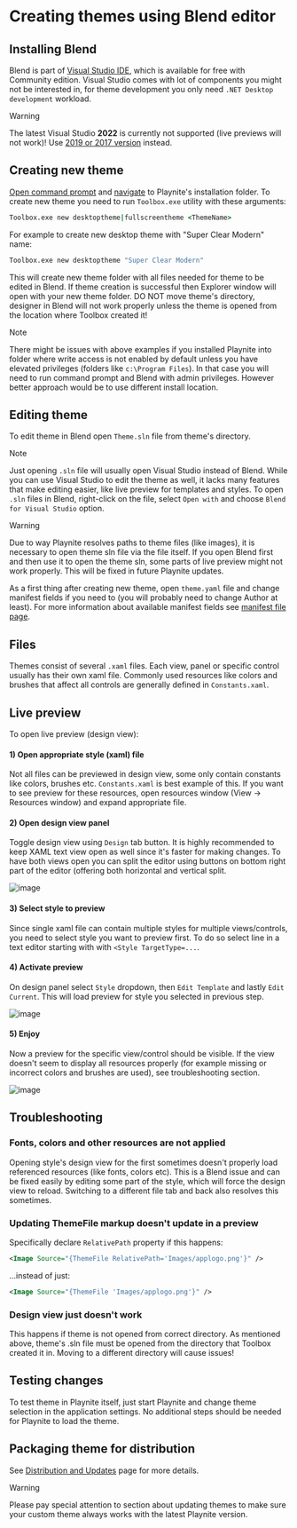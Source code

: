 # Creating themes using Blend editor

Installing Blend
---------------------

Blend is part of [Visual Studio IDE](https://visualstudio.microsoft.com/), which is available for free with Community edition. Visual Studio comes with lot of components you might not be interested in, for theme development you only need `.NET Desktop development` workload.

> [!WARNING] 
> The latest Visual Studio **2022** is currently not supported (live previews will not work)! Use [2019 or 2017 version](https://visualstudio.microsoft.com/vs/older-downloads/) instead.

Creating new theme
---------------------
[Open command prompt](https://www.windows-commandline.com/how-to-open-command-prompt/) and [navigate](https://www.windows-commandline.com/command-prompt-change-directory/) to Playnite's installation folder. To create new theme you need to run `Toolbox.exe` utility with these arguments:

```cmd
Toolbox.exe new desktoptheme|fullscreentheme <ThemeName>
```

For example to create new desktop theme with "Super Clear Modern" name:

```cmd
Toolbox.exe new desktoptheme "Super Clear Modern"
```

This will create new theme folder with all files needed for theme to be edited in Blend. If theme creation is successful then Explorer window will open with your new theme folder. DO NOT move theme's directory, designer in Blend will not work properly unless the theme is opened from the location where Toolbox created it!

> [!NOTE] 
> There might be issues with above examples if you installed Playnite into folder where write access is not enabled by default unless you have elevated privileges (folders like `c:\Program Files`). In that case you will need to run command prompt and Blend with admin privileges. However better approach would be to use different install location.

Editing theme
---------------------

To edit theme in Blend open `Theme.sln` file from theme's directory.

> [!NOTE] 
> Just opening `.sln` file will usually open Visual Studio instead of Blend. While you can use Visual Studio to edit the theme as well, it lacks many features that make editing easier, like live preview for templates and styles. To open `.sln` files in Blend, right-click on the file, select `Open with` and choose `Blend for Visual Studio` option.

> [!WARNING] 
> Due to way Playnite resolves paths to theme files (like images), it is necessary to open theme sln file via the file itself. If you open Blend first and then use it to open the theme sln, some parts of live preview might not work properly. This will be fixed in future Playnite updates.

As a first thing after creating new theme, open `theme.yaml` file and change manifest fields if you need to (you will probably need to change Author at least). For more information about available manifest fields see [manifest file page](manifestFile.md).

Files
---------------------

Themes consist of several `.xaml` files. Each view, panel or specific control usually has their own xaml file. Commonly used resources like colors and brushes that affect all controls are generally defined in `Constants.xaml`.

Live preview
---------------------

To open live preview (design view):

#### 1) Open appropriate style (xaml) file

Not all files can be previewed in design view, some only contain constants like colors, brushes etc. `Constants.xaml` is best example of this. If you want to see preview for these resources, open resources window (View -> Resources window) and expand appropriate file.

#### 2) Open design view panel

Toggle design view using `Design` tab button. It is highly recommended to keep XAML text view open as well since it's faster for making changes. To have both views open you can split the editor using buttons on bottom right part of the editor (offering both horizontal and vertical split.

![image](images/designSwitch.png)

#### 3) Select style to preview

Since single xaml file can contain multiple styles for multiple views/controls, you need to select style you want to preview first. To do so select line in a text editor starting with with `<Style TargetType=...`.

#### 4) Activate preview

On design panel select `Style` dropdown, then `Edit Template` and lastly `Edit Current`. This will load preview for style you selected in previous step.

![image](images/templateEdit.png)

#### 5) Enjoy

Now a preview for the specific view/control should be visible. If the view doesn't seem to display all resources properly (for example missing or incorrect colors and brushes are used), see troubleshooting section.

![image](images/designExample.png)

Troubleshooting
---------------------

### Fonts, colors and other resources are not applied

Opening style's design view for the first sometimes doesn't properly load referenced resources (like fonts, colors etc). This is a Blend issue and can be fixed easily by editing some part of the style, which will force the design view to reload. Switching to a different file tab and back also resolves this sometimes.

### Updating ThemeFile markup doesn't update in a preview

Specifically declare `RelativePath` property if this happens:
```xml 
<Image Source="{ThemeFile RelativePath='Images/applogo.png'}" />
```
...instead of just:
```xml 
<Image Source="{ThemeFile 'Images/applogo.png'}" />
```

### Design view just doesn't work

This happens if theme is not opened from correct directory. As mentioned above, theme's .sln file must be opened from the directory that Toolbox created it in. Moving to a different directory will cause issues!

Testing changes
---------------------
 
To test theme in Playnite itself, just start Playnite and change theme selection in the application settings. No additional steps should be needed for Playnite to load the theme.

Packaging theme for distribution
---------------------

See [Distribution and Updates](distributionAndUpdates.md) page for more details.

> [!WARNING] 
> Please pay special attention to section about updating themes to make sure your custom theme always works with the latest Playnite version.